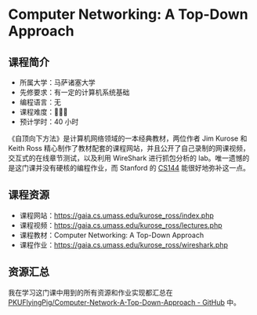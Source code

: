 # Computer Networking: A Top-Down Approach

## 课程简介

- 所属大学：马萨诸塞大学
- 先修要求：有一定的计算机系统基础
- 编程语言：无
- 课程难度：🌟🌟🌟
- 预计学时：40 小时

《自顶向下方法》是计算机网络领域的一本经典教材，两位作者 Jim Kurose 和 Keith Ross 精心制作了教材配套的课程网站，并且公开了自己录制的网课视频，交互式的在线章节测试，以及利用 WireShark 进行抓包分析的 lab。唯一遗憾的是这门课并没有硬核的编程作业，而 Stanford 的 [CS144](./CS144.md) 能很好地弥补这一点。

## 课程资源

- 课程网站：<https://gaia.cs.umass.edu/kurose_ross/index.php>
- 课程视频：<https://gaia.cs.umass.edu/kurose_ross/lectures.php>
- 课程教材：Computer Networking: A Top-Down Approach
- 课程作业：<https://gaia.cs.umass.edu/kurose_ross/wireshark.php>

## 资源汇总

我在学习这门课中用到的所有资源和作业实现都汇总在 [PKUFlyingPig/Computer-Network-A-Top-Down-Approach - GitHub](https://github.com/PKUFlyingPig/Computer-Network-A-Top-Down-Approach) 中。

